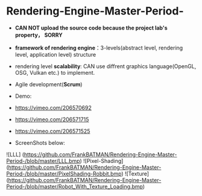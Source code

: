 # Rendering-Engine-Master-Period-

* **CAN NOT upload the source code because the project lab's property， SORRY**

* **framework of rendering engine**：3-levels(abstract level, rendering level, application level) structure
* rendering level **scalability**: CAN use diffrent graphics language(OpenGL, OSG, Vulkan etc.) to implement.
* Agile development(**Scrum**)

* Demo:
 * <https://vimeo.com/206570692>
 * <https://vimeo.com/206571715>
 * <https://vimeo.com/206571525>
* ScreenShots below:

![LLL] (https://github.com/FrankBATMAN/Rendering-Engine-Master-Period-/blob/master/LLL.bmp)
![Pixel-Shading] (https://github.com/FrankBATMAN/Rendering-Engine-Master-Period-/blob/master/PixelShading-Robbit.bmp)
![Texture] (https://github.com/FrankBATMAN/Rendering-Engine-Master-Period-/blob/master/Robot_With_Texture_Loading.bmp)
